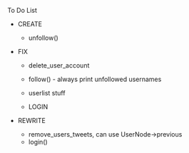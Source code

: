 To Do List

- CREATE
  - unfollow()


- FIX 
  - delete_user_account
  - follow() - always print unfollowed usernames

  - userlist stuff
  - LOGIN


- REWRITE 
  - remove_users_tweets, can use UserNode->previous
  - login()

